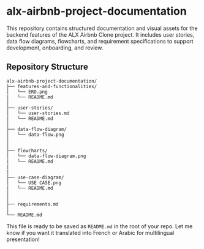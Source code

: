 # alx-airbnb-project-documentation

This repository contains structured documentation and visual assets for the backend features of the ALX Airbnb Clone project. It includes user stories, data flow diagrams, flowcharts, and requirement specifications to support development, onboarding, and review.



##  Repository Structure

```
alx-airbnb-project-documentation/
├── features-and-functionalities/
│   └── ERD.png
|   └── README.md
│
├── user-stories/
│   └── user-stories.md
|   └── README.md
│
├── data-flow-diagram/
│   └── data-flow.png
│   
│
├── flowcharts/
│   └── data-flow-diagram.png
|   └── README.md
|
|
├── use-case-diagram/
│   └── USE CASE.png
|   └── README.md
│
│
├── requirements.md
│
└── README.md
```

This file is ready to be saved as `README.md` in the root of your repo. Let me know if you want it translated into French or Arabic for multilingual presentation!
